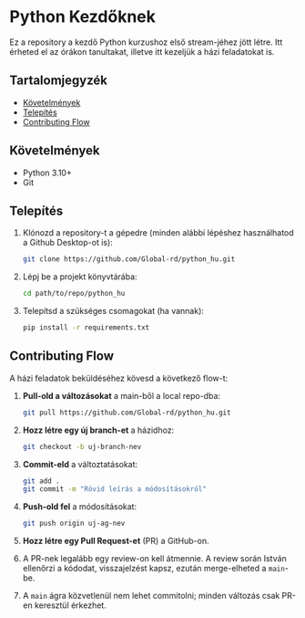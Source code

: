 # Python Kezdőknek

Ez a repository a kezdő Python kurzushoz első stream-jéhez jött létre. Itt érheted el az órákon tanultakat, illetve itt kezeljük a házi feladatokat is.

## Tartalomjegyzék

- [Követelmények](#követelmények)
- [Telepítés](#telepítés)
- [Contributing Flow](#contributing-flow)

## Követelmények

- Python 3.10+
- Git

## Telepítés

1. Klónozd a repository-t a gépedre (minden alábbi lépéshez használhatod a Github Desktop-ot is):

    ```bash
    git clone https://github.com/Global-rd/python_hu.git
    ```

2. Lépj be a projekt könyvtárába:

    ```bash
    cd path/to/repo/python_hu
    ```

3. Telepítsd a szükséges csomagokat (ha vannak):

    ```bash
    pip install -r requirements.txt
    ```

## Contributing Flow

A házi feladatok beküldéséhez kövesd a következő flow-t:

1. **Pull-old a változásokat** a main-ből a local repo-dba:

    ```bash
    git pull https://github.com/Global-rd/python_hu.git
    ```

3. **Hozz létre egy új branch-et** a házidhoz:

    ```bash
    git checkout -b uj-branch-nev
    ```

4. **Commit-eld** a változtatásokat:

    ```bash
    git add .
    git commit -m "Rövid leírás a módosításokról"
    ```

5. **Push-old fel** a módosításokat:

    ```bash
    git push origin uj-ag-nev
    ```

6. **Hozz létre egy Pull Request-et** (PR) a GitHub-on.

7. A PR-nek legalább egy review-on kell átmennie. A review során István ellenőrzi a kódodat, visszajelzést kapsz, ezután merge-elheted a `main`-be.

8. A `main` ágra közvetlenül nem lehet commitolni; minden változás csak PR-en keresztül érkezhet.

